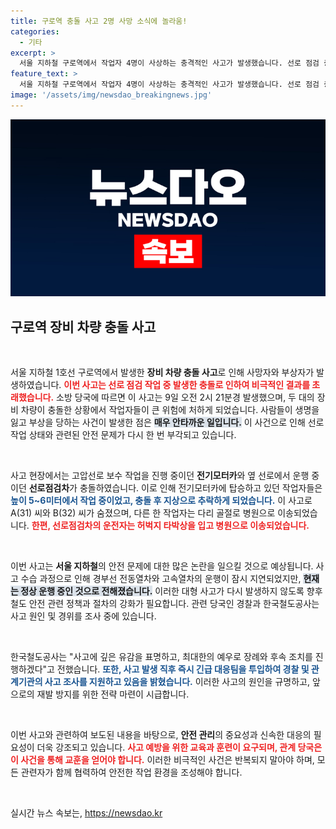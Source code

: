 ```yaml
---
title: 구로역 충돌 사고 2명 사망 소식에 놀라움!
categories:
  - 기타
excerpt: >
  서울 지하철 구로역에서 작업자 4명이 사상하는 충격적인 사고가 발생했습니다. 선로 점검 중 장비 차량 두 대가 충돌해 2명이 숨지고 2명이 부상을 입었습니다. 정확한 원인은 조사 중입니다.
feature_text: >
  서울 지하철 구로역에서 작업자 4명이 사상하는 충격적인 사고가 발생했습니다. 선로 점검 중 장비 차량 두 대가 충돌해 2명이 숨지고 2명이 부상을 입었습니다. 정확한 원인은 조사 중입니다.
image: '/assets/img/newsdao_breakingnews.jpg'
---
```


<p><img src="/assets/img/newsdao_breakingnews.jpg" alt="bookingtag 속보" /></p>

<h2 data-ke-size="size26">구로역 장비 차량 충돌 사고</h2>

<p data-ke-size="size16">&nbsp;</p>

<p>서울 지하철 1호선 구로역에서 발생한 <b>장비 차량 충돌 사고</b>로 인해 사망자와 부상자가 발생하였습니다. <b><span style="color: #ee2323;">이번 사고는 선로 점검 작업 중 발생한 충돌로 인하여 비극적인 결과를 초래했습니다.</span></b> 소방 당국에 따르면 이 사고는 9일 오전 2시 21분경 발생했으며, 두 대의 장비 차량이 충돌한 상황에서 작업자들이 큰 위험에 처하게 되었습니다. 사람들이 생명을 잃고 부상을 당하는 사건이 발생한 점은 <b><span style="background-color: #21538527;">매우 안타까운 일입니다.</span></b> 이 사건으로 인해 선로 작업 상태와 관련된 안전 문제가 다시 한 번 부각되고 있습니다.</p>

<p data-ke-size="size16">&nbsp;</p>

<p>사고 현장에서는 고압선로 보수 작업을 진행 중이던 <b>전기모터카</b>와 옆 선로에서 운행 중이던 <b>선로점검차</b>가 충돌하였습니다. 이로 인해 전기모터카에 탑승하고 있던 작업자들은 <b><span style="color: #1a5490;">높이 5~6미터에서 작업 중이었고, 충돌 후 지상으로 추락하게 되었습니다.</span></b> 이 사고로 A(31) 씨와 B(32) 씨가 숨졌으며, 다른 한 작업자는 다리 골절로 병원으로 이송되었습니다. <b><span style="color: #ee2323;">한편, 선로점검차의 운전자는 허벅지 타박상을 입고 병원으로 이송되었습니다.</span></b> </p>

<p data-ke-size="size16">&nbsp;</p>

<p>이번 사고는 <b>서울 지하철</b>의 안전 문제에 대한 많은 논란을 일으킬 것으로 예상됩니다. 사고 수습 과정으로 인해 경부선 전동열차와 고속열차의 운행이 잠시 지연되었지만, <b><span style="background-color: #21538527;">현재는 정상 운행 중인 것으로 전해졌습니다.</span></b> 이러한 대형 사고가 다시 발생하지 않도록 향후 철도 안전 관련 정책과 절차의 강화가 필요합니다. 관련 당국인 경찰과 한국철도공사는 사고 원인 및 경위를 조사 중에 있습니다.</p>

<p data-ke-size="size16">&nbsp;</p>

<p>한국철도공사는 "사고에 깊은 유감을 표명하고, 최대한의 예우로 장례와 후속 조치를 진행하겠다"고 전했습니다. <b><span style="color: #1a5490;">또한, 사고 발생 직후 즉시 긴급 대응팀을 투입하여 경찰 및 관계기관의 사고 조사를 지원하고 있음을 밝혔습니다.</span></b> 이러한 사고의 원인을 규명하고, 앞으로의 재발 방지를 위한 전략 마련이 시급합니다.</p>

<p data-ke-size="size16">&nbsp;</p>

<p>이번 사고와 관련하여 보도된 내용을 바탕으로, <b>안전 관리</b>의 중요성과 신속한 대응의 필요성이 더욱 강조되고 있습니다. <b><span style="color: #ee2323;">사고 예방을 위한 교육과 훈련이 요구되며, 관계 당국은 이 사건을 통해 교훈을 얻어야 합니다.</span></b> 이러한 비극적인 사건은 반복되지 말아야 하며, 모든 관련자가 함께 협력하여 안전한 작업 환경을 조성해야 합니다.</p>

<p data-ke-size="size16">&nbsp;</p>
실시간 뉴스 속보는, <a href="https://newsdao.kr" rel="dofollow">https://newsdao.kr</a>


